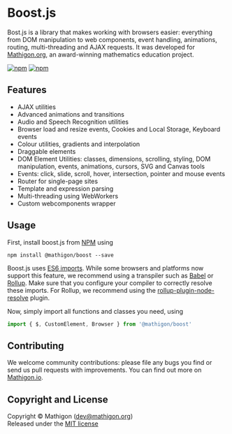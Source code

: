 # Boost.js

Bost.js is a library that makes working with browsers easier: everything from
DOM manipulation to web components, event handling, animations, routing,
multi-threading and AJAX requests. It was developed for
[Mathigon.org](https://mathigon.org), an award-winning mathematics education
project.

[![npm](https://img.shields.io/npm/v/@mathigon/boost.svg)](https://www.npmjs.com/package/@mathigon/boost)
[![npm](https://img.shields.io/github/license/mathigon/boost.js.svg)](https://github.com/mathigon/boost.js/blob/master/LICENSE)


## Features

* AJAX utilities
* Advanced animations and transitions
* Audio and Speech Recognition utilities
* Browser load and resize events, Cookies and Local Storage, Keyboard events
* Colour utilities, gradients and interpolation
* Draggable elements
* DOM Element Utilities: classes, dimensions, scrolling, styling,
  DOM manipulation, events, animations, cursors, SVG and Canvas tools
* Events: click, slide, scroll, hover, intersection, pointer and mouse events
* Router for single-page sites
* Template and expression parsing
* Multi-threading using WebWorkers
* Custom webcomponents wrapper


## Usage

First, install boost.js from [NPM](https://www.npmjs.com/package/@mathigon/boost)
using

```npm install @mathigon/boost --save```

Boost.js uses [ES6 imports](http://2ality.com/2014/09/es6-modules-final.html).
While some browsers and platforms now support this feature, we recommend using
a transpiler such as [Babel](http://babeljs.io/) or [Rollup](https://rollupjs.org/). 
Make sure that you configure your compiler to correctly resolve these imports.
For Rollup, we recommend using the
[rollup-plugin-node-resolve](https://github.com/rollup/rollup-plugin-node-resolve)
plugin.

Now, simply import all functions and classes you need, using

```js
import { $, CustomElement, Browser } from '@mathigon/boost'
```


## Contributing

We welcome community contributions: please file any bugs you find or send us
pull requests with improvements. You can find out more on
[Mathigon.io](https://mathigon.io).


## Copyright and License

Copyright © Mathigon ([dev@mathigon.org](mailto:dev@mathigon.org))  
Released under the [MIT license](LICENSE)
